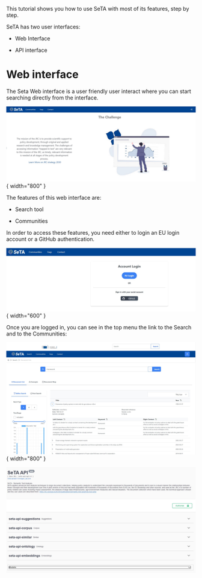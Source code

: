 
This tutorial shows you how to use SeTA with most of its features, step by step.

SeTA has two user interfaces:

- Web Interface

- API interface

# Web interface
The Seta Web interface is a user friendly user interact where you can start searching directly from the interface.
 
 ![Screenshot](../img/main_screen.jpg){ width="800" }


The features of this web interface are:

- Search tool

- Communities


In order to access these features, you need either to login an EU login account or a GitHub authentication.

 ![Screenshot](../img/login.jpg){ width="600" }


Once you are logged in, you can see in the top menu the link to the Search and to the Communities:




 ![Screenshot](../img/search_results.jpg){ width="800" }



![Screenshot](../img/seta-api.jpg)